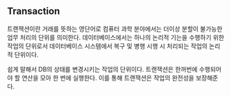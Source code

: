 ## Transaction
트랜잭션이란 거래를 뜻하는 영단어로 컴퓨터 과학 분야에서는 더이상 분할이 불가능한 업무 처리의 단위를 의미한다. 데이터베이스에서는 하나의 논리적 기는을 수행하기 위한 작업의 단위로서 데이터베이스 시스템에서 복구 및 병행 시행 시 처리되는 작업의 논리적 단위이다.

쉽게 말해서 DB의 상태를 변경시키는 작업의 단위이다. 트랜잭션은 한꺼번에 수행되어야 할 연산을 모아 한 번에 실행한다. 이를 통해 트랜잭션은 작업의 완전성을 보장해준다.  